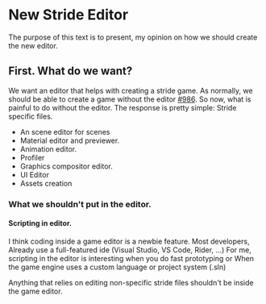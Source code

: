 # New Stride Editor

The purpose of this text is to present, my opinion on how we should create the new editor.

## First. What do we want?

We want an editor that helps with creating a stride game.
As normally, we should be able to create a game without the editor [#986](https://github.com/stride3d/stride/issues/986).
So now, what is painful to do without the editor.
The response is pretty simple: Stride specific files.

- An scene editor for scenes
- Material editor and previewer.
- Animation editor.
- Profiler
- Graphics compositor editor.
- UI Editor 
- Assets creation

### What we shouldn't put in the editor.

#### Scripting in editor.

I think coding inside a game editor is a newbie feature.
Most developers, Already use a full-featured ide (Visual Studio, VS Code, Rider, ...)
For me, scripting in the editor is interesting when you do fast prototyping or When the game engine uses a custom language 
or project system (.sln)

Anything that relies on editing non-specific stride files shouldn't be inside the game editor.
